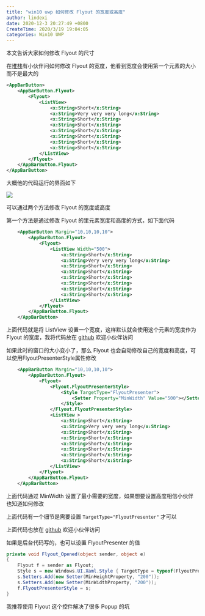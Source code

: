 ```yaml
---
title: "win10 uwp 如何修改 Flyout 的宽度或高度"
author: lindexi
date: 2020-12-3 20:27:49 +0800
CreateTime: 2020/3/19 19:04:05
categories: Win10 UWP
---
```


本文告诉大家如何修改 Flyout 的尺寸

<!--more-->


<!-- CreateTime:2020/3/19 19:04:05 -->



在[堆栈](https://stackoverflow.com/q/60753124/6116637)有小伙伴问如何修改 Flyout 的宽度，他看到宽度会使用第一个元素的大小而不是最大的

```xml
<AppBarButton>
    <AppBarButton.Flyout>
        <Flyout>
            <ListView>
                <x:String>Short</x:String>
                <x:String>Very very very long</x:String>
                <x:String>Short</x:String>
                <x:String>Short</x:String>
                <x:String>Short</x:String>
                <x:String>Short</x:String>
                <x:String>Short</x:String>
                <x:String>Short</x:String>
            </ListView>
        </Flyout>
    </AppBarButton.Flyout>
</AppBarButton>
```

大概他的代码运行的界面如下

<!-- ![](image/win10 uwp 如何修改 Flyout 的宽度或高度/win10 uwp 如何修改 Flyout 的宽度或高度0.png) -->

![](http://image.acmx.xyz/lindexi%2F2020319195303952.jpg)

可以通过两个方法修改 Flyout 的宽度或高度

第一个方法是通过修改 Flyout 的里元素宽度和高度的方式，如下面代码

```xml
    <AppBarButton Margin="10,10,10,10">
        <AppBarButton.Flyout>
            <Flyout>
                <ListView Width="500">
                    <x:String>Short</x:String>
                    <x:String>Very very very long</x:String>
                    <x:String>Short</x:String>
                    <x:String>Short</x:String>
                    <x:String>Short</x:String>
                    <x:String>Short</x:String>
                    <x:String>Short</x:String>
                    <x:String>Short</x:String>
                </ListView>
            </Flyout>
        </AppBarButton.Flyout>
    </AppBarButton>
```

上面代码就是将 ListView 设置一个宽度，这样默认就会使用这个元素的宽度作为 Flyout 的宽度，我将代码放在 [github](https://github.com/lindexi/lindexi_gd/tree/bf7171894bf89dffc9689b3e40a1c09e0a1a24f4/KaynufoherHukiwaybicika) 欢迎小伙伴访问

如果此时的窗口的大小变小了，那么 Flyout 也会自动修改自己的宽度和高度，可以使用FlyoutPresenterStyle属性修改

```xml
    <AppBarButton Margin="10,10,10,10">
        <AppBarButton.Flyout>
            <Flyout>
                <Flyout.FlyoutPresenterStyle>
                    <Style TargetType="FlyoutPresenter">
                        <Setter Property="MinWidth" Value="500"></Setter>
                    </Style>
                </Flyout.FlyoutPresenterStyle>
                <ListView >
                    <x:String>Short</x:String>
                    <x:String>Very very very long</x:String>
                    <x:String>Short</x:String>
                    <x:String>Short</x:String>
                    <x:String>Short</x:String>
                    <x:String>Short</x:String>
                    <x:String>Short</x:String>
                    <x:String>Short</x:String>
                </ListView>
            </Flyout>
        </AppBarButton.Flyout>
    </AppBarButton>
```

上面代码通过 MinWidth 设置了最小需要的宽度，如果想要设置高度相信小伙伴也知道如何修改

上面代码有一个细节是需要设置 `TargetType="FlyoutPresenter"` 才可以

上面代码也放在 [github](https://github.com/lindexi/lindexi_gd/tree/e2a80dab9092a14fbfc42d283d72a6c773893f8a/KaynufoherHukiwaybicika) 欢迎小伙伴访问

如果是后台代码写的，也可以设置 FlyoutPresenter 的值

```csharp
private void Flyout_Opened(object sender, object e)
{         
    Flyout f = sender as Flyout;
    Style s = new Windows.UI.Xaml.Style { TargetType = typeof(FlyoutPresenter) };
    s.Setters.Add(new Setter(MinHeightProperty, "200"));        
    s.Setters.Add(new Setter(MinWidthProperty, "200"));
    f.FlyoutPresenterStyle = s;
}
```

我推荐使用 Flyout 这个控件解决了很多 Popup 的坑

